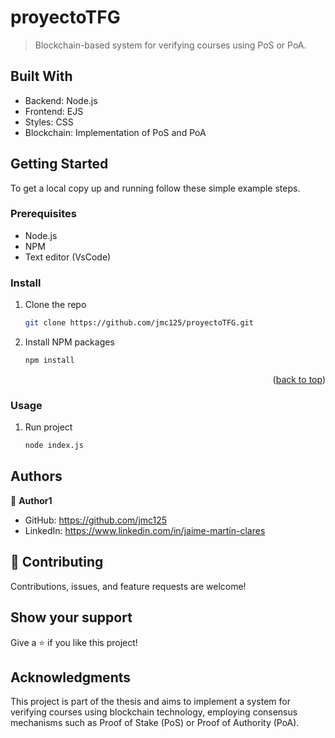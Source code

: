 <a name="readme-top"></a>

# proyectoTFG

> Blockchain-based system for verifying courses using PoS or PoA.

## Built With

- Backend: Node.js
- Frontend: EJS
- Styles: CSS
- Blockchain: Implementation of PoS and PoA

## Getting Started

To get a local copy up and running follow these simple example steps.

### Prerequisites

- Node.js
- NPM
- Text editor (VsCode)

### Install

1. Clone the repo
   ```sh
   git clone https://github.com/jmc125/proyectoTFG.git
   ```
2. Install NPM packages
   ```sh
   npm install
   ```

<p align="right">(<a href="#readme-top">back to top</a>)</p>

### Usage

1. Run project
   ```sh
   node index.js
   ```

## Authors

👤 **Author1**

- GitHub: https://github.com/jmc125
- LinkedIn: https://www.linkedin.com/in/jaime-martín-clares

## 🤝 Contributing

Contributions, issues, and feature requests are welcome!

## Show your support

Give a ⭐️ if you like this project!

## Acknowledgments

This project is part of the thesis and aims to implement a system for verifying courses using blockchain technology, employing consensus mechanisms such as Proof of Stake (PoS) or Proof of Authority (PoA).
